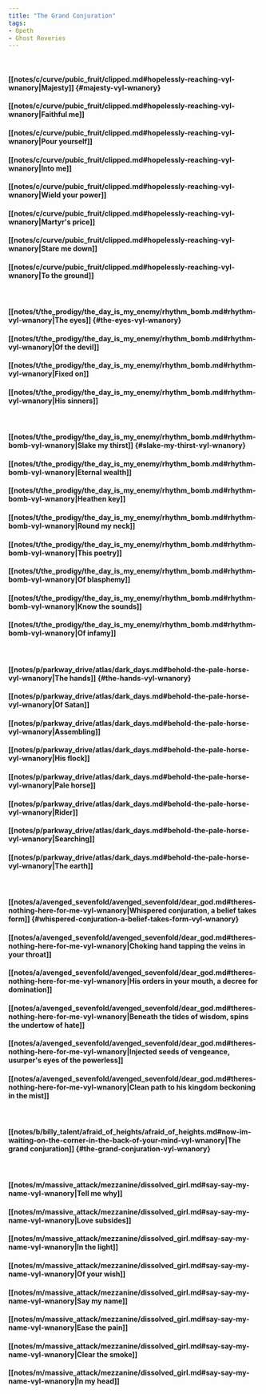 ```yaml
---
title: "The Grand Conjuration"
tags:
- Opeth
- Ghost Reveries
---
```

&nbsp;
#### [[notes/c/curve/pubic_fruit/clipped.md#hopelessly-reaching-vyl-wnanory|Majesty]] {#majesty-vyl-wnanory}
#### [[notes/c/curve/pubic_fruit/clipped.md#hopelessly-reaching-vyl-wnanory|Faithful me]]
#### [[notes/c/curve/pubic_fruit/clipped.md#hopelessly-reaching-vyl-wnanory|Pour yourself]]
#### [[notes/c/curve/pubic_fruit/clipped.md#hopelessly-reaching-vyl-wnanory|Into me]]
#### [[notes/c/curve/pubic_fruit/clipped.md#hopelessly-reaching-vyl-wnanory|Wield your power]]
#### [[notes/c/curve/pubic_fruit/clipped.md#hopelessly-reaching-vyl-wnanory|Martyr's price]]
#### [[notes/c/curve/pubic_fruit/clipped.md#hopelessly-reaching-vyl-wnanory|Stare me down]]
#### [[notes/c/curve/pubic_fruit/clipped.md#hopelessly-reaching-vyl-wnanory|To the ground]]
&nbsp;
#### [[notes/t/the_prodigy/the_day_is_my_enemy/rhythm_bomb.md#rhythm-vyl-wnanory|The eyes]] {#the-eyes-vyl-wnanory}
#### [[notes/t/the_prodigy/the_day_is_my_enemy/rhythm_bomb.md#rhythm-vyl-wnanory|Of the devil]]
#### [[notes/t/the_prodigy/the_day_is_my_enemy/rhythm_bomb.md#rhythm-vyl-wnanory|Fixed on]]
#### [[notes/t/the_prodigy/the_day_is_my_enemy/rhythm_bomb.md#rhythm-vyl-wnanory|His sinners]]
&nbsp;
#### [[notes/t/the_prodigy/the_day_is_my_enemy/rhythm_bomb.md#rhythm-bomb-vyl-wnanory|Slake my thirst]] {#slake-my-thirst-vyl-wnanory}
#### [[notes/t/the_prodigy/the_day_is_my_enemy/rhythm_bomb.md#rhythm-bomb-vyl-wnanory|Eternal wealth]]
#### [[notes/t/the_prodigy/the_day_is_my_enemy/rhythm_bomb.md#rhythm-bomb-vyl-wnanory|Heathen key]]
#### [[notes/t/the_prodigy/the_day_is_my_enemy/rhythm_bomb.md#rhythm-bomb-vyl-wnanory|Round my neck]]
#### [[notes/t/the_prodigy/the_day_is_my_enemy/rhythm_bomb.md#rhythm-bomb-vyl-wnanory|This poetry]]
#### [[notes/t/the_prodigy/the_day_is_my_enemy/rhythm_bomb.md#rhythm-bomb-vyl-wnanory|Of blasphemy]]
#### [[notes/t/the_prodigy/the_day_is_my_enemy/rhythm_bomb.md#rhythm-bomb-vyl-wnanory|Know the sounds]]
#### [[notes/t/the_prodigy/the_day_is_my_enemy/rhythm_bomb.md#rhythm-bomb-vyl-wnanory|Of infamy]]
&nbsp;
#### [[notes/p/parkway_drive/atlas/dark_days.md#behold-the-pale-horse-vyl-wnanory|The hands]] {#the-hands-vyl-wnanory}
#### [[notes/p/parkway_drive/atlas/dark_days.md#behold-the-pale-horse-vyl-wnanory|Of Satan]]
#### [[notes/p/parkway_drive/atlas/dark_days.md#behold-the-pale-horse-vyl-wnanory|Assembling]]
#### [[notes/p/parkway_drive/atlas/dark_days.md#behold-the-pale-horse-vyl-wnanory|His flock]]
#### [[notes/p/parkway_drive/atlas/dark_days.md#behold-the-pale-horse-vyl-wnanory|Pale horse]]
#### [[notes/p/parkway_drive/atlas/dark_days.md#behold-the-pale-horse-vyl-wnanory|Rider]]
#### [[notes/p/parkway_drive/atlas/dark_days.md#behold-the-pale-horse-vyl-wnanory|Searching]]
#### [[notes/p/parkway_drive/atlas/dark_days.md#behold-the-pale-horse-vyl-wnanory|The earth]]
&nbsp;
#### [[notes/a/avenged_sevenfold/avenged_sevenfold/dear_god.md#theres-nothing-here-for-me-vyl-wnanory|Whispered conjuration, a belief takes form]] {#whispered-conjuration-a-belief-takes-form-vyl-wnanory}
#### [[notes/a/avenged_sevenfold/avenged_sevenfold/dear_god.md#theres-nothing-here-for-me-vyl-wnanory|Choking hand tapping the veins in your throat]]
#### [[notes/a/avenged_sevenfold/avenged_sevenfold/dear_god.md#theres-nothing-here-for-me-vyl-wnanory|His orders in your mouth, a decree for domination]]
#### [[notes/a/avenged_sevenfold/avenged_sevenfold/dear_god.md#theres-nothing-here-for-me-vyl-wnanory|Beneath the tides of wisdom, spins the undertow of hate]]
#### [[notes/a/avenged_sevenfold/avenged_sevenfold/dear_god.md#theres-nothing-here-for-me-vyl-wnanory|Injected seeds of vengeance, usurper's eyes of the powerless]]
#### [[notes/a/avenged_sevenfold/avenged_sevenfold/dear_god.md#theres-nothing-here-for-me-vyl-wnanory|Clean path to his kingdom beckoning in the mist]]
&nbsp;
#### [[notes/b/billy_talent/afraid_of_heights/afraid_of_heights.md#now-im-waiting-on-the-corner-in-the-back-of-your-mind-vyl-wnanory|The grand conjuration]] {#the-grand-conjuration-vyl-wnanory}
&nbsp;
#### [[notes/m/massive_attack/mezzanine/dissolved_girl.md#say-say-my-name-vyl-wnanory|Tell me why]]
#### [[notes/m/massive_attack/mezzanine/dissolved_girl.md#say-say-my-name-vyl-wnanory|Love subsides]]
#### [[notes/m/massive_attack/mezzanine/dissolved_girl.md#say-say-my-name-vyl-wnanory|In the light]]
#### [[notes/m/massive_attack/mezzanine/dissolved_girl.md#say-say-my-name-vyl-wnanory|Of your wish]]
#### [[notes/m/massive_attack/mezzanine/dissolved_girl.md#say-say-my-name-vyl-wnanory|Say my name]]
#### [[notes/m/massive_attack/mezzanine/dissolved_girl.md#say-say-my-name-vyl-wnanory|Ease the pain]]
#### [[notes/m/massive_attack/mezzanine/dissolved_girl.md#say-say-my-name-vyl-wnanory|Clear the smoke]]
#### [[notes/m/massive_attack/mezzanine/dissolved_girl.md#say-say-my-name-vyl-wnanory|In my head]]

